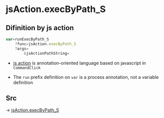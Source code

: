 # jsAction.execByPath_S

## Difinition by js action

```js.js
var=runExecByPath_S
	?func=jsAction.execByPath_S
	?args=
		&jsActionPathString=
```

- [js action](#) is annotation-oriented language based on javascript in `CommandClick`

- The `run` prefix definition on `var` is a process annotation, not a variable definition

## Src

-> [jsAction.execByPath_S](https://github.com/puutaro/CommandClick/blob/master/app/src/main/java/com/puutaro/commandclick/fragment_lib/terminal_fragment/js_interface/system/JsAction.kt#L17)


